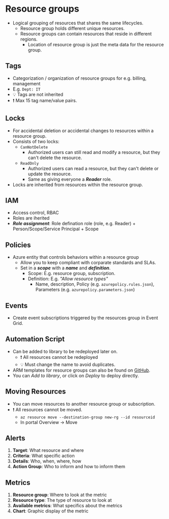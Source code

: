 # Resource groups

- Logical grouping of resources that shares the same lifecycles.
  - Resource group holds different unique resources.
  - Resource groups can contain resources that reside in different regions.
    - Location of resource group is just the meta data for the resource group.

## Tags

- Categorization / organization of resource groups for e.g. billing, management
- E.g. `Dept: IT`
- 💡 Tags are not inherited
- ❗ Max 15 tag name/value pairs.

## Locks

- For accidental deletion or accidental changes to resources within a resource group.
- Consists of two locks:
  - `CanNotDelete`
    - Authorized users can still read and modify a resource, but they can't delete the resource.
  - `ReadOnly`
    - Authorized users can read a resource, but they can't delete or update the resource.
    - Same as giving everyone a ***Reader*** role.
- Locks are inherited from resources within the resource group.

## IAM

- Access control, RBAC
- Roles are iherited
- ***Role assignment***: Role defination role (role, e.g. Reader) + Person/Scope/Service Principal + Scope

## Policies

- Azure entity that controls behaviors within a resource group
  - Allow you to keep compliant with corparate standards and SLAs.
  - Set in a ***scope*** with a ***name*** and ***definition***.
    - Scope: E.g. resource group, subscription.
    - Definition: E.g. *"Allow resource types"*
      - Name, description, Policy (e.g. `azurepolicy.rules.json`), Parameters (e.g. `azurepolicy.parameters.json`)

## Events

- Create event subscriptions triggered by the resources group in Event Grid.

## Automation Script

- Can be added to library to be redeployed later on.
  - ❗ All resources cannot be redeployed
  - 💡 Must change the name to avoid duplicates.
- ARM templates for resource groups can also be found on [GitHub](https://github.com/Azure/azure-quickstart-templates).
- You can *Add to library*, or click on *Deploy* to deploy directly.

## Moving Resources

- You can move resources to another resource group or subscription.
- ❗ All resources cannot be moved.
  - `az resource move --destination-group new-rg --id resourceid`
  - In portal Overview -> Move

## Alerts

1. **Target**: What resource and where
2. **Criteria**: What specific action
3. **Details**: Who, when, where, how
4. **Action Group**: Who to inform and how to inform them

## Metrics

1. **Resource group**: Where to look at the metric
2. **Resource type**: The type of resource to look at
3. **Available metrics**: What specifics about the metrics
4. **Chart**: Graphic display of the metric
